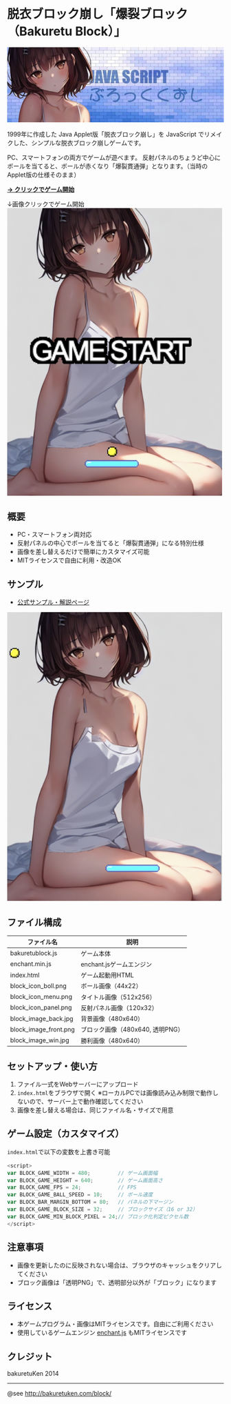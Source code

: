 # 脱衣ブロック崩し「爆裂ブロック（Bakuretu Block）」

![タイトル画像](img/title.jpg)

1999年に作成した Java Applet版「脱衣ブロック崩し」を JavaScript でリメイクした、シンプルな脱衣ブロック崩しゲームです。

PC、スマートフォンの両方でゲームが遊べます。
反射パネルのちょうど中心にボールを当てると、ボールが赤くなり「爆裂貫通弾」となります。（当時のApplet版の仕様そのまま）

**[→ クリックでゲーム開始](https://bakuretuken.github.io/bakuretu-block/)**  

↓画像クリックでゲーム開始  
[![ゲーム開始画像](img/game01.png)](https://bakuretuken.github.io/bakuretu-block/)

## 概要
- PC・スマートフォン両対応
- 反射パネルの中心でボールを当てると「爆裂貫通弾」になる特別仕様
- 画像を差し替えるだけで簡単にカスタマイズ可能
- MITライセンスで自由に利用・改造OK

## サンプル
- [公式サンプル・解説ページ](http://bakuretuken.com/block/)

[![ゲーム画像](img/game02.png)](https://bakuretuken.github.io/bakuretu-block/)

## ファイル構成
| ファイル名                | 説明                       |
|---------------------------|----------------------------|
| bakuretublock.js          | ゲーム本体                 |
| enchant.min.js            | enchant.jsゲームエンジン   |
| index.html                | ゲーム起動用HTML           |
| block_icon_boll.png       | ボール画像（44x22）        |
| block_icon_menu.png       | タイトル画像（512x256）    |
| block_icon_panel.png      | 反射パネル画像（120x32）   |
| block_image_back.jpg      | 背景画像（480x640）        |
| block_image_front.png     | ブロック画像（480x640, 透明PNG）|
| block_image_win.jpg       | 勝利画像（480x640）        |

## セットアップ・使い方
1. ファイル一式をWebサーバーにアップロード
2. `index.html`をブラウザで開く
   ※ローカルPCでは画像読み込み制限で動作しないので、サーバー上で動作確認してください
3. 画像を差し替える場合は、同じファイル名・サイズで用意

## ゲーム設定（カスタマイズ）
`index.html`で以下の変数を上書き可能
```js
<script>
var BLOCK_GAME_WIDTH = 480;         // ゲーム画面幅
var BLOCK_GAME_HEIGHT = 640;        // ゲーム画面高さ
var BLOCK_GAME_FPS = 24;            // FPS
var BLOCK_GAME_BALL_SPEED = 10;     // ボール速度
var BLOCK_BAR_MARGIN_BOTTOM = 80;   // パネルの下マージン
var BLOCK_GAME_BLOCK_SIZE = 32;     // ブロックサイズ（16 or 32）
var BLOCK_GAME_MIN_BLOCK_PIXEL = 24;// ブロック化判定ピクセル数
</script>
```

## 注意事項
- 画像を更新したのに反映されない場合は、ブラウザのキャッシュをクリアしてください
- ブロック画像は「透明PNG」で、透明部分以外が「ブロック」になります

## ライセンス
- 本ゲームプログラム・画像はMITライセンスです。自由にご利用ください
- 使用しているゲームエンジン [enchant.js](https://github.com/wise9/enchant.js/) もMITライセンスです

## クレジット
bakuretuKen 2014

---
@see http://bakuretuken.com/block/
